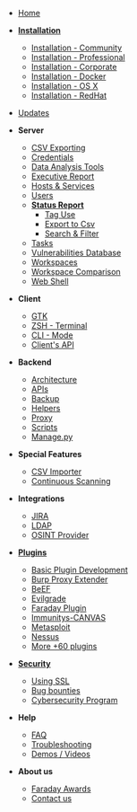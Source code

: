 
* [Home](https://github.com/infobyte/faraday/wiki)

* [**Installation**](https://github.com/infobyte/faraday/wiki/First-Steps)
  * [Installation - Community](https://github.com/infobyte/faraday/wiki/Installation-Community)
  * [Installation - Professional](https://github.com/infobyte/faraday/wiki/Installation-Pro)
  * [Installation - Corporate](https://github.com/infobyte/faraday/wiki/Installation-Corp)
  * [Installation - Docker](https://github.com/infobyte/faraday/wiki/Installation-Docker)
  * [Installation - OS X](https://github.com/infobyte/faraday/wiki/Installation-OSX)
  * [Installation - RedHat](https://github.com/infobyte/faraday/wiki/Installation-RedHat)

    
* [Updates](https://github.com/infobyte/faraday/wiki/Updates)

* **Server**
  * [CSV Exporting](https://github.com/infobyte/faraday/wiki/CSV-Exporter)
  * [Credentials](https://github.com/infobyte/faraday/wiki/Credentials)
  * [Data Analysis Tools](https://github.com/infobyte/faraday/wiki/Data-Analysis-Tools)
  * [Executive Report](https://github.com/infobyte/faraday/wiki/Executive-Report)
  * [Hosts & Services](https://github.com/infobyte/faraday/wiki/Hosts-&-Services)
  * [Users](https://github.com/infobyte/faraday/wiki/Users)
  * [**Status Report**](https://github.com/infobyte/faraday/wiki/Status-Report)
    * [Tag Use](https://github.com/infobyte/faraday/wiki/Tag-Use)
    * [Export to Csv](https://github.com/infobyte/faraday/wiki/CSV-Exporter)
    * [Search & Filter](https://github.com/infobyte/faraday/wiki/Search-&-Filter)
  * [Tasks](https://github.com/infobyte/faraday/wiki/Tasks)
  * [Vulnerabilities Database](https://github.com/infobyte/faraday/wiki/Vulnerabilities-Database)
  * [Workspaces](https://github.com/infobyte/faraday/wiki/Workspaces)
  * [Workspace Comparison](https://github.com/infobyte/faraday/wiki/Workspace-Diff)
  * [Web Shell](https://github.com/infobyte/faraday/wiki/Web-Shell)
  
* **Client**
  * [GTK](https://github.com/infobyte/faraday/wiki/GTK)
  * [ZSH - Terminal](https://github.com/infobyte/faraday/wiki/ZSH)
  * [CLI - Mode](https://github.com/infobyte/faraday/wiki/CLI)
  * [Client's API](https://github.com/infobyte/faraday/wiki/Clients-API)

* **Backend**
  * [Architecture](https://github.com/infobyte/faraday/wiki/Architecture)
  * [APIs](https://github.com/infobyte/faraday/wiki/APIs)
  * [Backup](https://github.com/infobyte/faraday/wiki/Backup)
  * [Helpers](https://github.com/infobyte/faraday/wiki/Helpers)
  * [Proxy](https://github.com/infobyte/faraday/wiki/Proxy)
  * [Scripts](https://github.com/infobyte/faraday/wiki/Scripts)
  * [Manage.py](https://github.com/infobyte/faraday/wiki/Manage.py)

* **Special Features**
  * [CSV Importer](https://github.com/infobyte/faraday/wiki/CSV-Importer)
  * [Continuous Scanning](https://github.com/infobyte/faraday/wiki/Continuous-Scanning)

* **Integrations**
  * [JIRA](https://github.com/infobyte/faraday/wiki/Jira)
  * [LDAP](https://github.com/infobyte/faraday/wiki/LDAP)
  * [OSINT Provider](https://github.com/infobyte/faraday/wiki/OSINT-Provider)

* [**Plugins**](https://github.com/infobyte/faraday/wiki/Plugin-List)
  
  * [Basic Plugin Development](https://github.com/infobyte/faraday/wiki/Basic-plugin-development)
  * [Burp Proxy Extender](https://github.com/infobyte/faraday/wiki/Burp-proxy-extender)
  * [BeEF](https://github.com/infobyte/faraday/wiki/BeEF)
  * [Evilgrade](https://github.com/infobyte/faraday/wiki/Evilgrade)
  * [Faraday Plugin](https://github.com/infobyte/faraday/wiki/Faraday-Plugin)
  * [Immunitys-CANVAS](https://github.com/infobyte/faraday/wiki/Inmunity-CANVAS)
  * [Metasploit](https://github.com/infobyte/faraday/wiki/Metasploit)
  * [Nessus](https://github.com/infobyte/faraday/wiki/Nessus)
  * [More +60 plugins](https://github.com/infobyte/faraday/wiki/Plugin-List#list)


* [**Security**](https://github.com/infobyte/faraday/wiki/Security)
  * [Using SSL](https://github.com/infobyte/faraday/wiki/SSL)
  * [Bug bounties](https://github.com/infobyte/faraday/wiki/Bug-bounties)
  * [Cybersecurity Program](https://github.com/infobyte/faraday/wiki/Cybersecurity-Program)
  
* **Help**
  * [FAQ](https://github.com/infobyte/faraday/wiki/FAQ)
  * [Troubleshooting](https://github.com/infobyte/faraday/wiki/Troubleshooting)
  * [Demos / Videos](https://github.com/infobyte/faraday/wiki/Demos)

* **About us**
  * [Faraday Awards](https://github.com/infobyte/faraday/wiki/Faraday-Awards)
  * [Contact us](https://github.com/infobyte/faraday/wiki/Contact-Us)
